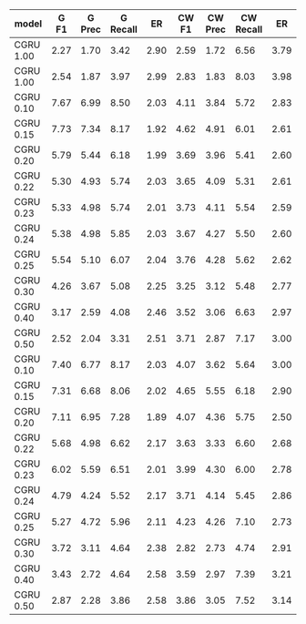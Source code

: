 model      | G F1       | G Prec     | G Recall   | ER         | CW F1      | CW Prec    | CW Recall  | ER         |
---------- | ---------- | ---------- | ---------- | ---------- | ---------- | ---------- | ---------- | ---------- | 
CGRU 1.00  | 2.27       | 1.70       | 3.42       | 2.90       | 2.59       | 1.72       | 6.56       | 3.79       | 
CGRU 1.00  | 2.54       | 1.87       | 3.97       | 2.99       | 2.83       | 1.83       | 8.03       | 3.98       | 
CGRU 0.10  | 7.67       | 6.99       | 8.50       | 2.03       | 4.11       | 3.84       | 5.72       | 2.83       | 
CGRU 0.15  | 7.73       | 7.34       | 8.17       | 1.92       | 4.62       | 4.91       | 6.01       | 2.61       | 
CGRU 0.20  | 5.79       | 5.44       | 6.18       | 1.99       | 3.69       | 3.96       | 5.41       | 2.60       | 
CGRU 0.22  | 5.30       | 4.93       | 5.74       | 2.03       | 3.65       | 4.09       | 5.31       | 2.61       | 
CGRU 0.23  | 5.33       | 4.98       | 5.74       | 2.01       | 3.73       | 4.11       | 5.54       | 2.59       | 
CGRU 0.24  | 5.38       | 4.98       | 5.85       | 2.03       | 3.67       | 4.27       | 5.50       | 2.60       | 
CGRU 0.25  | 5.54       | 5.10       | 6.07       | 2.04       | 3.76       | 4.28       | 5.62       | 2.62       | 
CGRU 0.30  | 4.26       | 3.67       | 5.08       | 2.25       | 3.25       | 3.12       | 5.48       | 2.77       | 
CGRU 0.40  | 3.17       | 2.59       | 4.08       | 2.46       | 3.52       | 3.06       | 6.63       | 2.97       | 
CGRU 0.50  | 2.52       | 2.04       | 3.31       | 2.51       | 3.71       | 2.87       | 7.17       | 3.00       | 
CGRU 0.10  | 7.40       | 6.77       | 8.17       | 2.03       | 4.07       | 3.62       | 5.64       | 3.00       | 
CGRU 0.15  | 7.31       | 6.68       | 8.06       | 2.02       | 4.65       | 5.55       | 6.18       | 2.90       | 
CGRU 0.20  | 7.11       | 6.95       | 7.28       | 1.89       | 4.07       | 4.36       | 5.75       | 2.50       | 
CGRU 0.22  | 5.68       | 4.98       | 6.62       | 2.17       | 3.63       | 3.33       | 6.60       | 2.68       | 
CGRU 0.23  | 6.02       | 5.59       | 6.51       | 2.01       | 3.99       | 4.30       | 6.00       | 2.78       | 
CGRU 0.24  | 4.79       | 4.24       | 5.52       | 2.17       | 3.71       | 4.14       | 5.45       | 2.86       | 
CGRU 0.25  | 5.27       | 4.72       | 5.96       | 2.11       | 4.23       | 4.26       | 7.10       | 2.73       | 
CGRU 0.30  | 3.72       | 3.11       | 4.64       | 2.38       | 2.82       | 2.73       | 4.74       | 2.91       | 
CGRU 0.40  | 3.43       | 2.72       | 4.64       | 2.58       | 3.59       | 2.97       | 7.39       | 3.21       | 
CGRU 0.50  | 2.87       | 2.28       | 3.86       | 2.58       | 3.86       | 3.05       | 7.52       | 3.14       | 
